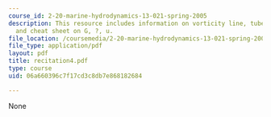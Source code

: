 ```yaml
---
course_id: 2-20-marine-hydrodynamics-13-021-spring-2005
description: This resource includes information on vorticity line, tube, ring, flux,
  and cheat sheet on G, ?, u.
file_location: /coursemedia/2-20-marine-hydrodynamics-13-021-spring-2005/06a660396c7f17cd3c8db7e868182684_recitation4.pdf
file_type: application/pdf
layout: pdf
title: recitation4.pdf
type: course
uid: 06a660396c7f17cd3c8db7e868182684

---
```

None